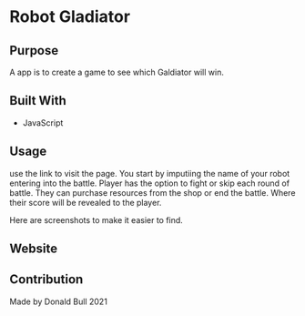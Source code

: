 # Robot Gladiator

## Purpose
A app is to create a game to see which Galdiator will win.

## Built With
* JavaScript

## Usage
use the link to visit the page.  You start by imputiing the name of your robot entering into the battle.  Player has the option to fight or skip each round of battle.  They can purchase resources from the shop or end the battle.  Where their score will be revealed to the player.



Here are screenshots to make it easier to find.



## Website


## Contribution
Made by Donald Bull 2021